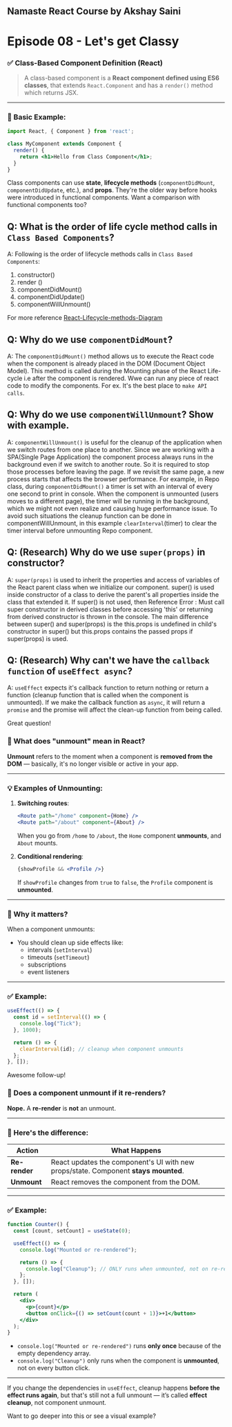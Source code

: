 ## Namaste React Course by Akshay Saini

# Episode 08 - Let's get Classy

### ✅ **Class-Based Component Definition (React)**

> A class-based component is a **React component defined using ES6 classes**, that extends `React.Component` and has a `render()` method which returns JSX.

---

### 🧩 Basic Example:

```jsx
import React, { Component } from 'react';

class MyComponent extends Component {
  render() {
    return <h1>Hello from Class Component</h1>;
  }
}
```

Class components can use **state**, **lifecycle methods** (`componentDidMount`, `componentDidUpdate`, etc.), and **props**. They're the older way before hooks were introduced in functional components. Want a comparison with functional components too?

## Q: What is the order of life cycle method calls in `Class Based Components`?

A: Following is the order of lifecycle methods calls in `Class Based Components`:

1. constructor()
2. render ()
3. componentDidMount()
4. componentDidUpdate()
5. componentWillUnmount()

For more reference [React-Lifecycle-methods-Diagram](https://projects.wojtekmaj.pl/react-lifecycle-methods-diagram/)

## Q: Why do we use `componentDidMount`?

A: The `componentDidMount()` method allows us to execute the React code when the component is already placed in the DOM (Document Object Model). This method is called during the Mounting phase of the React Life-cycle i.e after the component is rendered.
Wwe can run any piece of react code to modify the components. For ex. It's the best place to `make API calls`.

## Q: Why do we use `componentWillUnmount`? Show with example.

A: `componentWillUnmount()` is useful for the cleanup of the application when we switch routes from one place to another. Since we are working with a SPA(Single Page Application) the component process always runs in the background even if we switch to another route. So it is required to stop those processes before leaving the page. If we revisit the same page, a new process starts that affects the browser performance.
For example, in Repo class, during `componentDidMount()` a timer is set with an interval of every one second to print in console. When the component is unmounted (users moves to a different page), the timer will be running in the background, which we might not even realize and causing huge performance issue. To avoid such situations the cleanup function can be done in componentWillUnmount, in this example `clearInterval`(timer) to clear the timer interval before unmounting Repo component.

## Q: (Research) Why do we use `super(props)` in constructor?

A: `super(props)` is used to inherit the properties and access of variables of the React parent class when we initialize our component.
super() is used inside constructor of a class to derive the parent's all properties inside the class that extended it. If super() is not used, then Reference Error : Must call super constructor in derived classes before accessing 'this' or returning from derived constructor is thrown in the console.
The main difference between super() and super(props) is the this.props is undefined in child's constructor in super() but this.props contains the passed props if super(props) is used.

## Q: (Research) Why can't we have the `callback function` of `useEffect async`?

A: `useEffect` expects it's callback function to return nothing or return a function (cleanup function that is called when the component is unmounted). If we make the callback function as `async`, it will return a `promise` and the promise will affect the clean-up function from being called.



Great question!

### 🧯 What does **"unmount"** mean in React?

**Unmount** refers to the moment when a component is **removed from the DOM** — basically, it's no longer visible or active in your app.

---

### 💡 Examples of Unmounting:

1. **Switching routes**:
   ```jsx
   <Route path="/home" component={Home} />
   <Route path="/about" component={About} />
   ```
   When you go from `/home` to `/about`, the `Home` component **unmounts**, and `About` mounts.

2. **Conditional rendering**:
   ```jsx
   {showProfile && <Profile />}
   ```
   If `showProfile` changes from `true` to `false`, the `Profile` component is **unmounted**.

---

### 🔁 Why it matters?

When a component unmounts:
- You should clean up side effects like:
  - intervals (`setInterval`)
  - timeouts (`setTimeout`)
  - subscriptions
  - event listeners

---

### ✅ Example:
```jsx
useEffect(() => {
  const id = setInterval(() => {
    console.log("Tick");
  }, 1000);

  return () => {
    clearInterval(id); // cleanup when component unmounts
  };
}, []);
```
Awesome follow-up!

### 🔄 Does a component **unmount** if it re-renders?

**Nope.** A **re-render** is **not** an unmount.

---

### 🧠 Here's the difference:

| Action        | What Happens                                |
|---------------|---------------------------------------------|
| **Re-render** | React updates the component's UI with new props/state. Component **stays mounted**. |
| **Unmount**   | React removes the component from the DOM.   |

---

### ✅ Example:

```jsx
function Counter() {
  const [count, setCount] = useState(0);

  useEffect(() => {
    console.log("Mounted or re-rendered");

    return () => {
      console.log("Cleanup"); // ONLY runs when unmounted, not on re-render
    };
  }, []);

  return (
    <div>
      <p>{count}</p>
      <button onClick={() => setCount(count + 1)}>+1</button>
    </div>
  );
}
```

- `console.log("Mounted or re-rendered")` runs **only once** because of the empty dependency array.
- `console.log("Cleanup")` only runs when the component is **unmounted**, not on every button click.

---

If you change the dependencies in `useEffect`, cleanup happens **before the effect runs again**, but that's still not a full unmount — it’s called **effect cleanup**, not component unmount.

Want to go deeper into this or see a visual example?